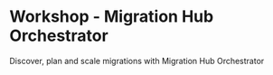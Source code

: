 # Workshop - Migration Hub Orchestrator
 Discover, plan and scale migrations with Migration Hub Orchestrator
